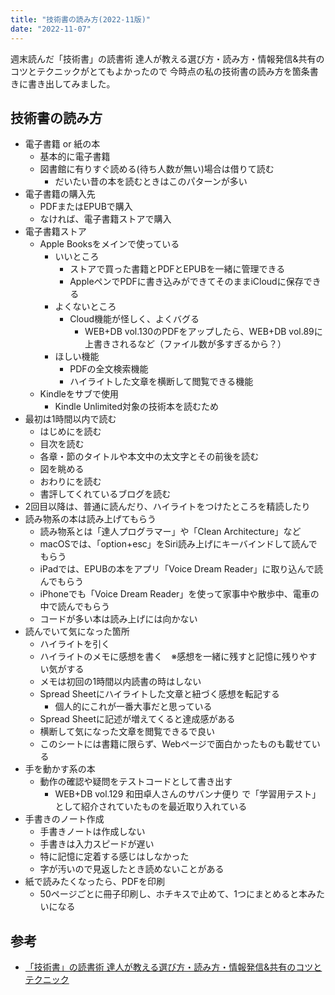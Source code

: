 ```yaml
---
title: "技術書の読み方(2022-11版)"
date: "2022-11-07"
---
```


週末読んだ「技術書」の読書術 達人が教える選び方・読み方・情報発信&共有のコツとテクニックがとてもよかったので
今時点の私の技術書の読み方を箇条書きに書き出してみました。

## 技術書の読み方
- 電子書籍 or 紙の本
    - 基本的に電子書籍
    - 図書館に有りすぐ読める(待ち人数が無い)場合は借りて読む
        - だいたい昔の本を読むときはこのパターンが多い
- 電子書籍の購入先
    - PDFまたはEPUBで購入
    - なければ、電子書籍ストアで購入
- 電子書籍ストア
    - Apple Booksをメインで使っている
        - いいところ
            - ストアで買った書籍とPDFとEPUBを一緒に管理できる
            - AppleペンでPDFに書き込みができてそのままiCloudに保存できる
        - よくないところ
            - Cloud機能が怪しく、よくバグる
                - WEB+DB vol.130のPDFをアップしたら、WEB+DB vol.89に上書きされるなど（ファイル数が多すぎるから？）
        - ほしい機能
            - PDFの全文検索機能
            - ハイライトした文章を横断して閲覧できる機能
    - Kindleをサブで使用
        - Kindle Unlimited対象の技術本を読むため
- 最初は1時間以内で読む
    - はじめにを読む
    - 目次を読む
    - 各章・節のタイトルや本文中の太文字とその前後を読む
    - 図を眺める
    - おわりにを読む
    - 書評してくれているブログを読む
- 2回目以降は、普通に読んだり、ハイライトをつけたところを精読したり
- 読み物系の本は読み上げてもらう
    - 読み物系とは「達人プログラマー」や「Clean Architecture」など
    - macOSでは、「option+esc」をSiri読み上げにキーバインドして読んでもらう
    - iPadでは、EPUBの本をアプリ「Voice Dream Reader」に取り込んで読んでもらう
    - iPhoneでも「Voice Dream Reader」を使って家事中や散歩中、電車の中で読んでもらう
    - コードが多い本は読み上げには向かない
- 読んでいて気になった箇所
    - ハイライトを引く
    - ハイライトのメモに感想を書く　※感想を一緒に残すと記憶に残りやすい気がする
    - メモは初回の1時間以内読書の時はしない
    - Spread Sheetにハイライトした文章と紐づく感想を転記する　
        - 個人的にこれが一番大事だと思っている
    - Spread Sheetに記述が増えてくると達成感がある
    - 横断して気になった文章を閲覧できるで良い
    - このシートには書籍に限らず、Webページで面白かったものも載せている
- 手を動かす系の本
    - 動作の確認や疑問をテストコードとして書き出す
      - WEB+DB vol.129 和田卓人さんのサバンナ便り で「学習用テスト」として紹介されていたものを最近取り入れている
- 手書きのノート作成
    - 手書きノートは作成しない
    - 手書きは入力スピードが遅い
    - 特に記憶に定着する感じはしなかった
    - 字が汚いので見返したとき読めないことがある
- 紙で読みたくなったら、PDFを印刷
    - 50ページごとに冊子印刷し、ホチキスで止めて、1つにまとめると本みたいになる

## 参考
- [「技術書」の読書術 達人が教える選び方・読み方・情報発信&共有のコツとテクニック](https://www.shoeisha.co.jp/book/detail/9784798171548)

